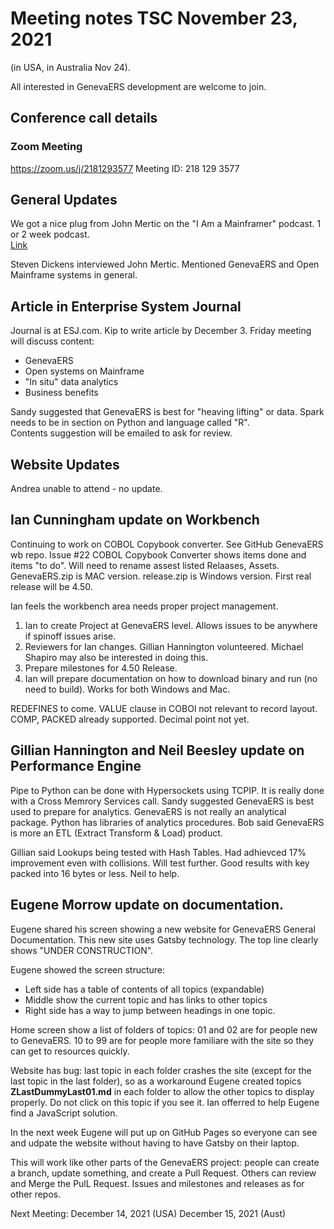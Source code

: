 
# Meeting notes TSC November 23, 2021
(in USA, in Australia Nov 24).

All interested in GenevaERS development are welcome to join.

## Conference call details

### Zoom Meeting

https://zoom.us/j/2181293577 Meeting ID: 218 129 3577  

## General Updates 

We got a nice plug from John Mertic on the "I Am a Mainframer" podcast.
1 or 2 week podcast.  
[Link](https://www.openmainframeproject.org/blog/2021/11/23/i-am-a-mainframer-john-mertic)

Steven Dickens interviewed John Mertic.  Mentioned GenevaERS and Open Mainframe systems in general.

## Article in Enterprise System Journal

Journal is at ESJ.com.
Kip to write article by December 3. 
Friday meeting will discuss content:
- GenevaERS
- Open systems on Mainframe
- "In situ" data analytics
- Business benefits

Sandy suggested that GenevaERS is best for "heaving lifting" or data.
Spark needs to be in section on Python and language called "R".  
Contents suggestion will be emailed to ask for review.

## Website Updates

Andrea unable to attend - no update.

## Ian Cunningham update on Workbench

Continuing to work on COBOL Copybook converter.
See GitHub GenevaERS wb repo.
Issue #22 COBOL Copybook Converter shows items done and items "to do".
Will need to rename assest listed Relaases, Assets.
GenevaERS.zip is MAC version.
release.zip is Windows version.
First real release will be 4.50.

Ian feels the workbench area needs proper project management.
1.  Ian to create Project at GenevaERS level.  Allows issues to be anywhere if spinoff issues arise.
2.  Reviewers for Ian changes.  Gillian Hannington volunteered.  Michael Shapiro may also be interested in doing this.
3.  Prepare milestones for 4.50 Release.
4.  Ian will prepare documentation on how to download binary and run (no need to build).  Works for both Windows and Mac.

REDEFINES to come.
VALUE clause in COBOl not relevant to record layout.
COMP, PACKED already supported.
Decimal point not yet.

## Gillian Hannington and Neil Beesley update on Performance Engine

Pipe to Python can be done with Hypersockets using TCPIP.  It is really done with a Cross Memrory Services call. 
Sandy suggested GenevaERS is best used to prepare for analytics.
GenevaERS is not really an analytical package.
Python has libraries of analytics procedures.
Bob said GenevaERS is more an ETL (Extract Transform & Load) product.

Gillian said Lookups being tested with Hash Tables.  Had adhievced 17% improvement even with collisions.  Will test further.
Good results with key packed into 16 bytes or less.  Neil to help.

##  Eugene Morrow update on documentation.

Eugene shared his screen showing a new website for GenevaERS General Documentation.  This new site uses Gatsby technology. The top line clearly shows "UNDER CONSTRUCTION".

Eugene showed the screen structure:
- Left side has a table of contents of all topics (expandable)
- Middle show the current topic and has links to other topics
- Right side has a way to jump between headings in one topic.

Home screen show a list of folders of topics:
01 and 02 are for people new to GenevaERS.
10 to 99 are for people more familiare with the site so they can get to resources quickly.

Website has bug: last topic in each folder crashes the site (except for the last topic in the last folder), so as a workaround Eugene created topics **ZLastDummyLast01.md** in each folder to allow the other topics to display properly.  Do not click on this topic if you see it.  Ian offerred to help Eugene find a JavaScript solution.

In the next week Eugene will put up on GitHub Pages so everyone can see and udpate the website without having to have Gatsby on their laptop.

This will work like other parts of the GenevaERS project: people can create a branch, update something, and create a Pull Request.  Others can review and Merge the PulL Request.  Issues and milestones and releases as for other repos.

Next Meeting: December 14, 2021 (USA) 
              December 15, 2021 (Aust)
